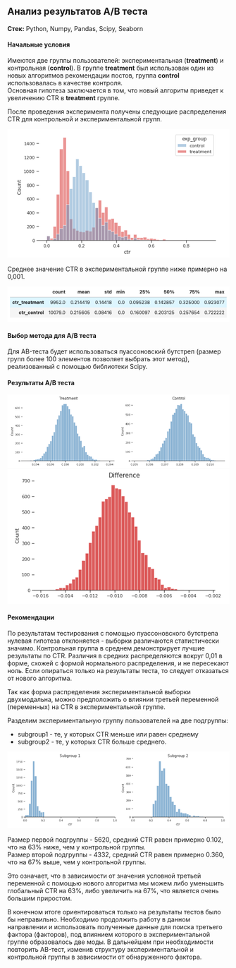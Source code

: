 ## Анализ результатов A/B теста

**Стек:** Python, Numpy, Pandas, Scipy, Seaborn

#### Начальные условия

Имеются две группы пользователей: экспериментальная (**treatment**) и контрольная (**control**).
В группе **treatment** был использован один из новых алгоритмов рекомендации постов, группа **control** использовалась в качестве контроля. <br>
Основная гипотеза заключается в том, что новый алгоритм приведет к увеличению CTR в **treatment** группе.

После проведения эксперимента получены следующие распределения CTR для контрольной и экспериментальной групп.

<img src='images/scr1.png'>

Среднее значение CTR в экспериментальной группе ниже примерно на 0,001.

<img src='images/scr2.png'>

#### Выбор метода для A/B теста
Для AB-теста будет использоваться пуассоновский бутстреп (размер групп более 100 элементов позволяет выбрать этот метод), реализованный с помощью библиотеки Scipy. 

#### Результаты A/B теста

<img src='images/scr3.png'>

<img src='images/scr4.png'>

#### Рекомендации

По результатам тестирования с помощью пуассоновского бутстрепа нулевая гипотеза отклоняется - выборки различаются статистически значимо. Контрольная группа в среднем демонстрирует лучшие результаты по CTR. Различия в средних распределяются вокруг 0,01 в форме, схожей с формой нормального распределения, и не пересекают ноль. Если опираться только на результаты теста, то следует отказаться от нового алгоритма.

Так как форма распределения экспериментальной выборки двухмодальна, можно предположить о влиянии третьей переменной (переменных) на CTR в экспериментальной группе.

Разделим экспериментальную группу пользователей на две подгруппы:
- subgroup1 - те, у которых CTR меньше или равен среднему 
- subgroup2 - те, у которых CTR больше среднего. <br>

<img src='images/scr5.png'>

Размер первой подгруппы - 5620, средний CTR равен примерно 0.102, что на 63% ниже, чем у контрольной группы. <br>
Размер второй подгруппы - 4332, средний CTR равен примерно 0.360, что на 67% выше, чем у контрольной группы. <br>

Это означает, что в зависимости от значения условной третьей переменной с помощью нового алгоритма мы можем либо уменьшить глобальный CTR на 63%, либо увеличить на 67%, что является очень большим приростом. 

В конечном итоге ориентироваться только на результаты тестов было бы неправильно. Необходимо продолжить работу в данном направлении и использовать полученные данные для поиска третьего фактора (факторов), под влиянием которого в экспериментальной группе образовалось две моды. В дальнейшем при необходимости повторить AB-тест, изменив структуру экспериментальной и контрольной группы в зависимости от обнаруженного фактора.